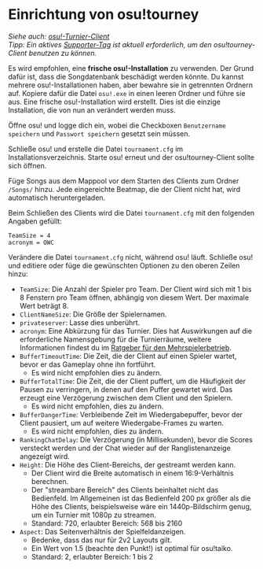 # Einrichtung von osu!tourney

*Siehe auch: [osu!-Turnier-Client](/wiki/osu!_tournament_client)*\
*Tipp: Ein aktives [Supporter-Tag](/wiki/osu!supporter) ist aktuell erforderlich, um den osu!tourney-Client benutzen zu können.*

Es wird empfohlen, eine **frische osu!-Installation** zu verwenden. Der Grund dafür ist, dass die Songdatenbank beschädigt werden könnte. Du kannst mehrere osu!-Installationen haben, aber bewahre sie in getrennten Ordnern auf.
Kopiere dafür die Datei `osu!.exe` in einen leeren Ordner und führe sie aus. Eine frische osu!-Installation wird erstellt. Dies ist die einzige Installation, die von nun an verändert werden muss.

Öffne osu! und logge dich ein, wobei die Checkboxen `Benutzername speichern` und `Passwort speichern` gesetzt sein müssen.

Schließe osu! und erstelle die Datei `tournament.cfg` im Installationsverzeichnis. Starte osu! erneut und der osu!tourney-Client sollte sich öffnen.

Füge Songs aus dem Mappool vor dem Starten des Clients zum Ordner `/Songs/`  hinzu. Jede eingereichte Beatmap, die der Client nicht hat, wird automatisch heruntergeladen.

Beim Schließen des Clients wird die Datei `tournament.cfg` mit den folgenden Angaben gefüllt:

```
TeamSize = 4
acronym = OWC
```

Verändere die Datei `tournament.cfg` nicht, während osu! läuft. Schließe osu! und editiere oder füge die gewünschten Optionen zu den oberen Zeilen hinzu:

- `TeamSize`: Die Anzahl der Spieler pro Team. Der Client wird sich mit 1 bis 8 Fenstern pro Team öffnen, abhängig von diesem Wert. Der maximale Wert beträgt 8.
- `ClientNameSize`: Die Größe der Spielernamen.
- `privateserver`: Lasse dies unberührt.
- `acronym`: Eine Abkürzung für das Turnier. Dies hat Auswirkungen auf die erforderliche Namensgebung für die Turnierräume, weitere Informationen findest du im [Ratgeber für den Mehrspielerbetrieb](/wiki/osu!tourney/Multiplayer_usage).
- `BufferTimeoutTime`: Die Zeit, die der Client auf einen Spieler wartet, bevor er das Gameplay ohne ihn fortführt.
  - Es wird nicht empfohlen dies zu ändern.
- `BufferTotalTime`: Die Zeit, die der Client puffert, um die Häufigkeit der Pausen zu verringern, in denen auf den Puffer gewartet wird. Das erzeugt eine Verzögerung zwischen dem Client und den Spielern.
  - Es wird nicht empfohlen, dies zu ändern.
- `BufferDangerTime`: Verbleibende Zeit im Wiedergabepuffer, bevor der Client pausiert, um auf weitere Wiedergabe-Frames zu warten.
  - Es wird nicht empfohlen, dies zu ändern.
- `RankingChatDelay`: Die Verzögerung (in Millisekunden), bevor die Scores versteckt werden und der Chat wieder auf der Ranglistenanzeige angezeigt wird.
- `Height`: Die Höhe des Client-Bereichs, der gestreamt werden kann.
  - Der Client wird die Breite automatisch in einem 16:9-Verhältnis berechnen.
  - Der "streambare Bereich" des Clients beinhaltet nicht das Bedienfeld. Im Allgemeinen ist das Bedienfeld 200 px größer als die Höhe des Clients, beispielsweise wäre ein 1440p-Bildschirm genug, um ein Turnier mit 1080p zu streamen.
  - Standard: 720, erlaubter Bereich: 568 bis 2160
- `Aspect`: Das Seitenverhältnis der Spielfeldanzeigen.
  - Bedenke, dass das nur für 2v2 Layouts gilt.
  - Ein Wert von 1.5 (beachte den Punkt!) ist optimal für osu!taiko.
  - Standard: 2, erlaubter Bereich: 1 bis 2
